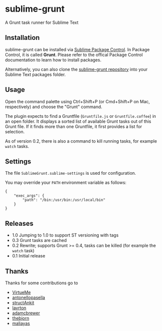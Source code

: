 sublime-grunt
=============

A Grunt task runner for Sublime Text

## Installation

sublime-grunt can be installed via [Sublime Package Control](https://sublime.wbond.net/). In Package Control, it is called **Grunt**. Please refer to the offical Package Control documentation to learn how to install packages.

Alternatively, you can also clone the [sublime-grunt repository](https://github.com/tvooo/sublime-grunt/) into your Sublime Text packages folder.

## Usage

Open the command palette using Ctrl+Shift+P (or Cmd+Shift+P on Mac, respectively)
and choose the "Grunt" command.

The plugin expects to find a Gruntfile (`Gruntfile.js` or `Gruntfile.coffee`) in an open folder.
It displays a sorted list of available Grunt tasks out of this Grunt file.
If it finds more than one Gruntfile, it first provides a list for selection.

As of version 0.2, there is also a command to kill running tasks, for example
`watch` tasks.

## Settings

The file `SublimeGrunt.sublime-settings` is used for configuration.

You may override your `PATH` environment variable as follows:

```
{
    "exec_args": {
        "path": "/bin:/usr/bin:/usr/local/bin"
    }
}
```

## Releases

* 1.0 Jumping to 1.0 to support ST versioning with tags
* 0.3 Grunt tasks are cached
* 0.2 Rewrite; supports Grunt >= 0.4, tasks can be killed (for example the `watch` task)
* 0.1 Initial release

## Thanks

Thanks for some contributions go to

* [VirtueMe](https://github.com/VirtueMe)
* [antonellopasella](https://github.com/antonellopasella)
* [structAnkit](https://github.com/structAnkit)
* [lavrton](https://github.com/lavrton)
* [adamcbrewer](https://github.com/adamcbrewer)
* [thebjorn](https://github.com/thebjorn)
* [maliayas](https://github.com/maliayas)
